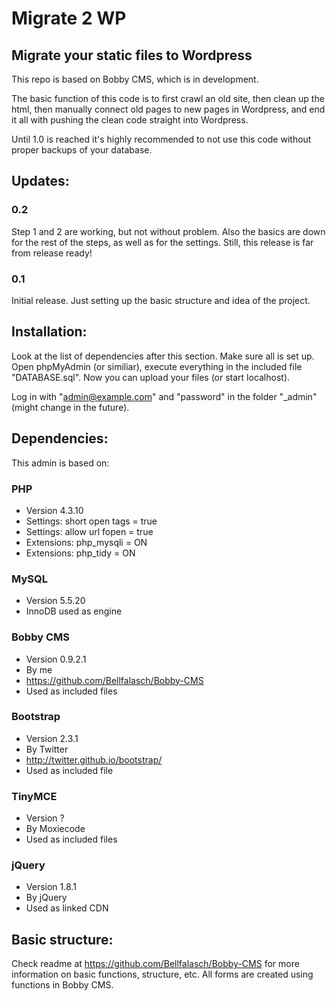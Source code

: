 Migrate 2 WP
================

Migrate your static files to Wordpress
------------------

This repo is based on Bobby CMS, which is in development.

The basic function of this code is to first crawl an old site, then clean up the html, then manually connect old pages to new pages in Wordpress, and end it all with pushing the clean code straight into Wordpress.

Until 1.0 is reached it's highly recommended to not use this code without proper backups of your database.


Updates:
----------------

### 0.2
Step 1 and 2 are working, but not without problem. Also the basics are down for the rest of the steps, as well as for the settings. Still, this release is far from release ready!

### 0.1
Initial release. Just setting up the basic structure and idea of the project.


Installation:
----------------

Look at the list of dependencies after this section. Make sure all is set up. Open phpMyAdmin (or similiar), execute everything in the included file "DATABASE.sql". Now you can upload your files (or start localhost).

Log in with "admin@example.com" and "password" in the folder "_admin" (might change in the future).


Dependencies:
----------------

This admin is based on: 

### PHP
* Version 4.3.10
* Settings: short open tags = true
* Settings: allow url fopen = true
* Extensions: php_mysqli = ON
* Extensions: php_tidy = ON

### MySQL
* Version 5.5.20
* InnoDB used as engine

### Bobby CMS
* Version 0.9.2.1
* By me
* https://github.com/Bellfalasch/Bobby-CMS
* Used as included files

### Bootstrap
* Version 2.3.1
* By Twitter
* http://twitter.github.io/bootstrap/
* Used as included file

### TinyMCE
* Version ?
* By Moxiecode
* Used as included files

### jQuery
* Version 1.8.1
* By jQuery
* Used as linked CDN


Basic structure:
----------------

Check readme at https://github.com/Bellfalasch/Bobby-CMS for more information on basic functions, structure, etc. All forms are created using functions in Bobby CMS.
